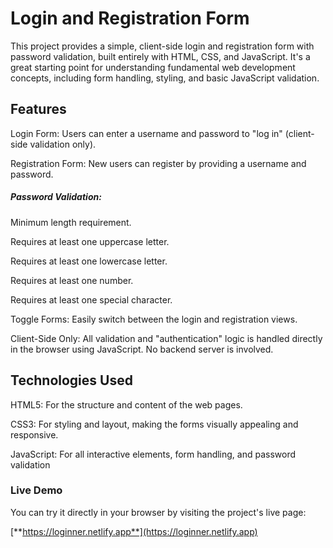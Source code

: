 # Login and Registration Form
This project provides a simple, client-side login and registration form with password validation, built entirely with HTML, CSS, and JavaScript. It's a great starting point for understanding fundamental web development concepts, including form handling, styling, and basic JavaScript validation.

## Features
Login Form: Users can enter a username and password to "log in" (client-side validation only).

Registration Form: New users can register by providing a username and password.

##### Password Validation:

Minimum length requirement.

Requires at least one uppercase letter.

Requires at least one lowercase letter.

Requires at least one number.

Requires at least one special character.

Toggle Forms: Easily switch between the login and registration views.

Client-Side Only: All validation and "authentication" logic is handled directly in the browser using JavaScript. No backend server is involved.

## Technologies Used
HTML5: For the structure and content of the web pages.

CSS3: For styling and layout, making the forms visually appealing and responsive.

JavaScript: For all interactive elements, form handling, and password validation

### Live Demo

You can try it directly in your browser by visiting the project's live page:

[**https://loginner.netlify.app**](https://loginner.netlify.app)
